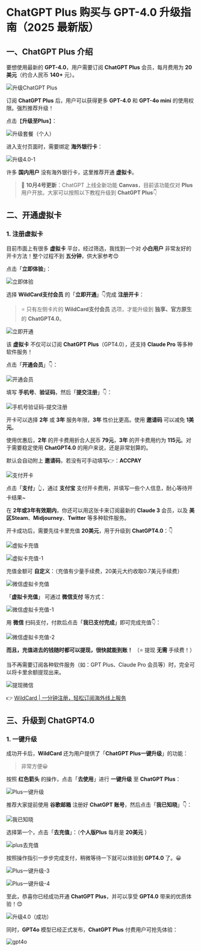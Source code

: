 # ChatGPT Plus 购买与 GPT-4.0 升级指南（2025 最新版）

## 一、ChatGPT Plus 介绍

要想使用最新的 **GPT-4.0**，用户需要订阅 **ChatGPT Plus** 会员，每月费用为 **20 美元**（约合人民币 **140+** 元）。

![升级ChatGPT Plus](https://bbtdd.com/img/8339126410860.webp)

订阅 **ChatGPT Plus** 后，用户可以获得更多 **GPT-4.0** 和 **GPT-4o mini** 的使用权限。强烈推荐升级！

点击【**升级至Plus**】：

![升级套餐（个人）](https://bbtdd.com/img/925562658990701.webp)

进入支付页面时，需要绑定 **海外银行卡**：

![升级4.0-1](https://bbtdd.com/img/72249251968.webp)

许多 **国内用户** 没有海外银行卡，这里推荐开通 **虚拟卡**。

> 📢 **10月4号更新**：ChatGPT 上线全新功能 **Canvas**，目前该功能仅对 **Plus** 用户开放。大家可以按照以下教程升级到 **ChatGPT Plus**👇

## 二、开通虚拟卡

### 1. 注册虚拟卡

目前市面上有很多 **虚拟卡** 平台，经过筛选，我找到一个对 **小白用户** 非常友好的开卡方法！整个过程不到 **五分钟**，供大家参考😊

点击「**立即体验**」：

![立即体验](https://bbtdd.com/img/5206609942.webp)

选择 **WildCard支付会员** 的「**立即开通**」👇完成 **注册开卡**：

> ⭐ 只有左侧卡片的 **WildCard支付会员** 选项，才能升级到 **独享、官方原生** 的 **ChatGPT4.0**。

![立即开通](https://bbtdd.com/img/5187359569608.webp)

该 **虚拟卡** 不仅可以订阅 **ChatGPT Plus**（GPT4.0），还支持 **Claude Pro** 等多种软件服务！

点击「**开通会员**」👇：

![开通会员](https://bbtdd.com/img/1044736317924.webp)

填写 **手机号**、**验证码**，然后「**提交注册**」👇：

![手机号验证码-提交注册](https://bbtdd.com/img/5524419991678408.webp)

开卡可以选择 **2年** 或 **3年** 服务年限，**3年** 性价比更高。使用 **邀请码** 可以减免 **1美元**。

使用优惠后，**2年** 的开卡费用折合人民币 **79元**，**3年** 的开卡费用约为 **115元**。对于需要稳定使用 **ChatGPT4.0** 的用户来说，还是非常划算的。

默认会自动附上 **邀请码**，若没有可手动填写👉：**ACCPAY**

![支付开卡](https://bbtdd.com/img/056168364.webp)

点击「**支付**」👆，通过 **支付宝** 支付开卡费用，并填写一些个人信息，耐心等待开卡结果~

在 **2年或3年有效期内**，你还可以用这张卡来订阅最新的 **Claude 3** 会员，以及 **美区Steam**、**Midjourney**、**Twitter** 等多种软件服务。

开卡成功后，需要先往卡里充值 **20美元**，用于升级到 **ChatGPT4.0**：👇

![虚拟卡充值](https://bbtdd.com/img/6543889071064710.webp)

![虚拟卡充值-1](https://bbtdd.com/img/732025758.webp)

充值金额可 **自定义**：（充值有少量手续费，20美元大约收取0.7美元手续费）

![微信虚拟卡充值](https://bbtdd.com/img/163868404931.webp)

「**虚拟卡充值**」 可通过 **微信支付** 等方式：

![微信虚拟卡充值-1](https://bbtdd.com/img/7577319796825.webp)

用 **微信** 扫码支付，付款后点击「**我已支付完成**」即可完成充值👇：

![微信虚拟卡充值-2](https://bbtdd.com/img/66891733.webp)

**而且，充值进去的钱随时都可以提现，很快就能到账！** （⭐ 提现 **无需** 手续费！）

当不再需要订阅各种软件服务（如：GPT Plus、Claude Pro 会员等）时，完全可以将卡里余额提现出来。

![提现微信](https://bbtdd.com/img/9975652997420746.webp)

👉 [WildCard | 一分钟注册，轻松订阅海外线上服务](https://bbtdd.com/WildCard)

## 三、升级到 ChatGPT4.0

### 1. 一键升级

成功开卡后，**WildCard** 还为用户提供了「**ChatGPT Plus一键升级**」的功能：

> 非常方便😀

按照 **红色箭头** 的操作，点击「**去使用**」进行 **一键升级** 至 **ChatGPT Plus**：

![Plus一键升级](https://bbtdd.com/img/21915444.webp)

推荐大家提前使用 **谷歌邮箱** 注册好 **ChatGPT 账号**，然后点击「**我已知晓**」👇：

![我已知晓](https://bbtdd.com/img/94527126774.webp)

选择第一个，点击「**去充值**」：（**个人版Plus** 每月是 **20美元** ）

![plus去充值](https://bbtdd.com/img/1046985472622.webp)

按照操作指引一步步完成支付，稍微等待一下就可以体验到 **GPT4.0** 了。😀

![Plus一键升级-3](https://bbtdd.com/img/9645764225193.webp)

![Plus一键升级-4](https://bbtdd.com/img/9478596983.webp)

至此，恭喜你已经成功开通 **ChatGPT Plus**，并可以享受 **GPT4.0** 带来的优质体验！😊

![升级4.0（成功）](https://bbtdd.com/img/54920067703.webp)

同时，**GPT4o** 模型已经正式发布，**ChatGPT Plus** 付费用户可抢先体验：

![gpt4o](https://bbtdd.com/img/331826487826.webp)